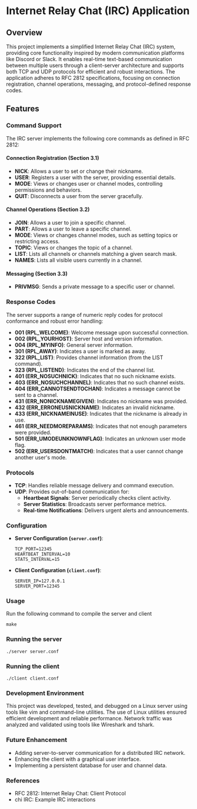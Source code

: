 # Internet Relay Chat (IRC) Application

## Overview
This project implements a simplified Internet Relay Chat (IRC) system, providing core functionality inspired by modern communication platforms like Discord or Slack. It enables real-time text-based communication between multiple users through a client-server architecture and supports both TCP and UDP protocols for efficient and robust interactions. The application adheres to RFC 2812 specifications, focusing on connection registration, channel operations, messaging, and protocol-defined response codes.

## Features

### Command Support
The IRC server implements the following core commands as defined in RFC 2812:

#### **Connection Registration (Section 3.1)**
- **NICK**: Allows a user to set or change their nickname.
- **USER**: Registers a user with the server, providing essential details.
- **MODE**: Views or changes user or channel modes, controlling permissions and behaviors.
- **QUIT**: Disconnects a user from the server gracefully.

#### **Channel Operations (Section 3.2)**
- **JOIN**: Allows a user to join a specific channel.
- **PART**: Allows a user to leave a specific channel.
- **MODE**: Views or changes channel modes, such as setting topics or restricting access.
- **TOPIC**: Views or changes the topic of a channel.
- **LIST**: Lists all channels or channels matching a given search mask.
- **NAMES**: Lists all visible users currently in a channel.

#### **Messaging (Section 3.3)**
- **PRIVMSG**: Sends a private message to a specific user or channel.

### Response Codes
The server supports a range of numeric reply codes for protocol conformance and robust error handling:
- **001 (RPL_WELCOME)**: Welcome message upon successful connection.
- **002 (RPL_YOURHOST)**: Server host and version information.
- **004 (RPL_MYINFO)**: General server information.
- **301 (RPL_AWAY)**: Indicates a user is marked as away.
- **322 (RPL_LIST)**: Provides channel information (from the LIST command).
- **323 (RPL_LISTEND)**: Indicates the end of the channel list.
- **401 (ERR_NOSUCHNICK)**: Indicates that no such nickname exists.
- **403 (ERR_NOSUCHCHANNEL)**: Indicates that no such channel exists.
- **404 (ERR_CANNOTSENDTOCHAN)**: Indicates a message cannot be sent to a channel.
- **431 (ERR_NONICKNAMEGIVEN)**: Indicates no nickname was provided.
- **432 (ERR_ERRONEUSNICKNAME)**: Indicates an invalid nickname.
- **433 (ERR_NICKNAMEINUSE)**: Indicates that the nickname is already in use.
- **461 (ERR_NEEDMOREPARAMS)**: Indicates that not enough parameters were provided.
- **501 (ERR_UMODEUNKNOWNFLAG)**: Indicates an unknown user mode flag.
- **502 (ERR_USERSDONTMATCH)**: Indicates that a user cannot change another user's mode.

### Protocols
- **TCP**: Handles reliable message delivery and command execution.
- **UDP**: Provides out-of-band communication for:
  - **Heartbeat Signals**: Server periodically checks client activity.
  - **Server Statistics**: Broadcasts server performance metrics.
  - **Real-time Notifications**: Delivers urgent alerts and announcements.

### Configuration
- **Server Configuration (`server.conf`)**:
  ```plaintext
  TCP_PORT=12345
  HEARTBEAT_INTERVAL=10
  STATS_INTERVAL=15
  ```
- **Client Configuration (`client.conf`)**:
  ```plaintext
  SERVER_IP=127.0.0.1
  SERVER_PORT=12345
  ```
### Usage
Run the following command to compile the server and client
```plaintext
make
```
### Running the server
```plaintext
./server server.conf
```
### Running the client
```plaintext
./client client.conf
```
### Development Environment
This project was developed, tested, and debugged on a Linux server using tools like vim and command-line utilities. The use of Linux utilities ensured efficient development and reliable performance. Network traffic was analyzed and validated using tools like Wireshark and tshark.

### Future Enhancement
- Adding server-to-server communication for a distributed IRC network.
- Enhancing the client with a graphical user interface.
- Implementing a persistent database for user and channel data.

### References
- RFC 2812: Internet Relay Chat: Client Protocol
- chi IRC: Example IRC interactions





  

